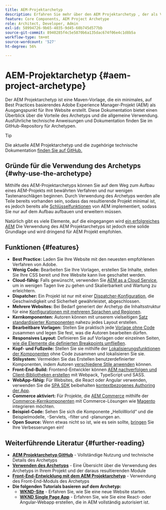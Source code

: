 ```yaml
---
title: AEM-Projektarchetyp
description: Erfahren Sie mehr über den AEM Projektarchetyp , der als Vorlage für AEM-basierte Anwendungen dient.
feature: Core Components, AEM Project Archetype
role: Architect, Developer, Admin
exl-id: 58994726-9b65-4035-9d45-60b745d577bb
source-git-commit: 8940285f4c5e5870b6a135dac674f06e4c1d8b5a
workflow-type: tm+mt
source-wordcount: '527'
ht-degree: 56%

---
```



# AEM-Projektarchetyp {#aem-project-archetype}

Der AEM Projektarchetyp ist eine Maven-Vorlage, die ein minimales, auf Best Practices basierendes Adobe Experience Manager-Projekt (AEM) als Ausgangspunkt für Ihre Website erstellt. Diese Dokumentation bietet einen Überblick über die Vorteile des Archetyps und die allgemeine Verwendung. Ausführliche technische Anweisungen und Dokumentation finden Sie im GitHub-Repository für Archetypen.

>[!TIP]
>
>Die aktuelle AEM Projektarchetyp und die zugehörige technische Dokumentation [finden Sie auf GitHub.](https://github.com/adobe/aem-project-archetype)

## Gründe für die Verwendung des Archetyps {#why-use-the-archetype}

Mithilfe des AEM-Projektarchetyps können Sie auf dem Weg zum Aufbau eines AEM-Projekts mit bewährten Verfahren und nur wenigen Tastenanschlägen beginnen. Durch Verwendung des Archetyps werden alle Teile bereits vorhanden sein, sodass das resultierende Projekt minimal ist, es jedoch bereits alle [Schlüsselfunktionen](/help/developing/archetype/using.md#what-you-get) von AEM implementiert, sodass Sie nur auf dem Aufbau aufbauen und erweitern müssen.

Natürlich gibt es viele Elemente, auf die eingegangen wird [ein erfolgreiches AEM](/help/developing/success.md) Die Verwendung des AEM Projektarchetyps ist jedoch eine solide Grundlage und wird dringend für AEM Projekt empfohlen.

## Funktionen {#features}

* **Best Practice:** Laden Sie Ihre Website mit den neuesten empfohlenen Verfahren von Adobe.
* **Wenig Code:** Bearbeiten Sie Ihre Vorlagen, erstellen Sie Inhalte, stellen Sie Ihre CSS bereit und Ihre Website kann live geschaltet werden.
* **Cloud-fähig:** Falls gewünscht, verwenden Sie [AEM as a Cloud Service](https://experienceleague.adobe.com/docs/experience-manager-cloud-service/landing/home.html?lang=de), um in wenigen Tagen live zu gehen und Skalierbarkeit und Wartung zu erleichtern.
* **Dispatcher:** Ein Projekt ist nur mit einer [Dispatcher-Konfiguration](https://experienceleague.adobe.com/docs/experience-manager-dispatcher/using/dispatcher.html?lang=de), die Geschwindigkeit und Sicherheit gewährleistet, abgeschlossen.
* **Mehrere Websites:** Bei Bedarf generiert der Archetyp die Inhaltsstruktur für eine [Konfigurationen mit mehreren Sprachen und Regionen](https://experienceleague.adobe.com/docs/experience-manager-cloud-service/sites/administering/reusing-content/msm/overview.html?lang=de).
* **Kernkomponenten:** Autoren können mit unserem vielseitigen [Satz standardisierter Komponenten](/help/introduction.md) nahezu jedes Layout erstellen.
* **Bearbeitbare Vorlagen:** Stellen Sie praktisch jede [Vorlage ohne Code](https://experienceleague.adobe.com/docs/experience-manager-learn/sites/page-authoring/template-editor-feature-video-use.html?lang=de) zusammen und legen Sie fest, was die Autoren bearbeiten dürfen.
* **Responsives Layout:** Definieren Sie auf Vorlagen oder einzelnen Seiten, [wie die Elemente die definierten Breakpoints umfließen](https://experienceleague.adobe.com/docs/experience-manager-core-components/using/get-started/localization.html?lang=de).
* **Kopf- und Fußzeile:** Stellen Sie sie mithilfe der [Lokalisierungsfunktionen der Komponenten](https://experienceleague.adobe.com/docs/experience-manager-core-components/using/get-started/localization.html?lang=de) ohne Code zusammen und lokalisieren Sie sie.
* **Stilsystem:** Vermeiden Sie das Erstellen benutzerdefinierter Komponenten, indem Autoren [verschiedene Stile anwenden](https://experienceleague.adobe.com/docs/experience-manager-learn/getting-started-wknd-tutorial-develop/project-archetype/style-system.html?lang=de) können.
* **Front-End-Build:** Frontend-Entwickler können [AEM nachverfolgen und Client-Bibliotheken erstellen](front-end.md) mit Webpack, TypeScript und SASS.
* **WebApp-fähig:** Für Websites, die React oder Angular verwenden, verwenden Sie die [SPA SDK](https://experienceleague.adobe.com/docs/experience-manager-cloud-service/content/implementing/developing/hybrid/developing.html?lang=de) beibehalten [kontextbezogenes Authoring der App](https://experienceleague.adobe.com/docs/experience-manager-learn/sites/spa-editor/spa-editor-framework-feature-video-use.html?lang=de).
* **Commerce aktiviert:** Für Projekte, die [AEM Commerce](https://experienceleague.adobe.com/docs/experience-manager-cloud-service/content-and-commerce/home.html?lang=de) mithilfe der [Commerce-Kernkomponenten](https://github.com/adobe/aem-core-cif-components) mit Commerce-Lösungen wie [Magento](https://magento.com/de) integrieren möchten.
* **Beispiel-Code:** Sehen Sie sich die Komponente „HelloWorld“ und die Beispielmodelle, -Servlets, -filter und -planungen an.
* **Open Source:** Wenn etwas nicht so ist, wie es sein sollte, [bringen](https://github.com/adobe/aem-core-wcm-components/blob/master/CONTRIBUTING.md) Sie Ihre Verbesserungen ein!

## Weiterführende Literatur {#further-reading}

* **[AEM Projektarchetyp GitHub](https://github.com/adobe/aem-project-archetype)** - Vollständige Nutzung und technische Details des Archetyps
* **[Verwenden des Archetyps](using.md)** - Eine Übersicht über die Verwendung des Archetyps in Ihrem Projekt und der daraus resultierenden Module
* **[Front-End-Entwicklung mit dem AEM Projektarchetyp](front-end.md)** - Verwendung des Front-End-Moduls des Archetyps
* **Die folgenden Tutorials basieren auf dem Archetyp:**
   * **[WKND-Site](https://experienceleague.adobe.com/docs/experience-manager-learn/getting-started-wknd-tutorial-develop/overview.html?lang=de)** - Erfahren Sie, wie Sie eine neue Website starten.
   * **[WKND Single Page App](https://experienceleague.adobe.com/docs/experience-manager-learn/sites/spa-editor/spa-editor-framework-feature-video-use.html?lang=de)** - Erfahren Sie, wie Sie eine React- oder Angular-Webapp erstellen, die in AEM vollständig autorisiert ist.
